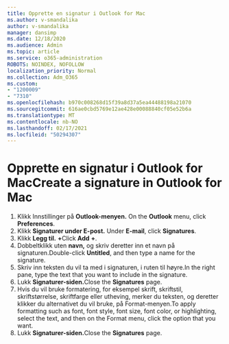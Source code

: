 ```yaml
---
title: Opprette en signatur i Outlook for Mac
ms.author: v-smandalika
author: v-smandalika
manager: dansimp
ms.date: 12/18/2020
ms.audience: Admin
ms.topic: article
ms.service: o365-administration
ROBOTS: NOINDEX, NOFOLLOW
localization_priority: Normal
ms.collection: Adm_O365
ms.custom:
- "1200009"
- "7310"
ms.openlocfilehash: b970c008268d15f39a8d37a5ea44488198a21070
ms.sourcegitcommit: 616ae0cbd5769e12ae428e00088840cf05e52b6a
ms.translationtype: MT
ms.contentlocale: nb-NO
ms.lasthandoff: 02/17/2021
ms.locfileid: "50294307"
---
```

# <a name="create-a-signature-in-outlook-for-mac"></a><span data-ttu-id="d48f4-102">Opprette en signatur i Outlook for Mac</span><span class="sxs-lookup"><span data-stu-id="d48f4-102">Create a signature in Outlook for Mac</span></span>

1.  <span data-ttu-id="d48f4-103">Klikk Innstillinger på **Outlook-menyen.** </span><span class="sxs-lookup"><span data-stu-id="d48f4-103">On the **Outlook** menu, click **Preferences**.</span></span>
2.  <span data-ttu-id="d48f4-104">Klikk **Signaturer under E-post.** </span><span class="sxs-lookup"><span data-stu-id="d48f4-104">Under **E-mail**, click **Signatures**.</span></span>
3.  <span data-ttu-id="d48f4-105">Klikk **Legg til.** **+**</span><span class="sxs-lookup"><span data-stu-id="d48f4-105">Click **Add** **+**.</span></span>
4.  <span data-ttu-id="d48f4-106">Dobbeltklikk uten **navn,** og skriv deretter inn et navn på signaturen.</span><span class="sxs-lookup"><span data-stu-id="d48f4-106">Double-click **Untitled**, and then type a name for the signature.</span></span>
5.  <span data-ttu-id="d48f4-107">Skriv inn teksten du vil ta med i signaturen, i ruten til høyre.</span><span class="sxs-lookup"><span data-stu-id="d48f4-107">In the right pane, type the text that you want to include in the signature.</span></span>
6.  <span data-ttu-id="d48f4-108">Lukk **Signaturer-siden.**</span><span class="sxs-lookup"><span data-stu-id="d48f4-108">Close the **Signatures** page.</span></span>
7.  <span data-ttu-id="d48f4-109">Hvis du vil bruke formatering, for eksempel skrift, skriftstil, skriftstørrelse, skriftfarge eller utheving, merker du teksten, og deretter klikker du alternativet du vil bruke, på Format-menyen.</span><span class="sxs-lookup"><span data-stu-id="d48f4-109">To apply formatting such as font, font style, font size, font color, or highlighting, select the text, and then on the Format menu, click the option that you want.</span></span>
8.  <span data-ttu-id="d48f4-110">Lukk **Signaturer-siden.**</span><span class="sxs-lookup"><span data-stu-id="d48f4-110">Close the **Signatures** page.</span></span>
